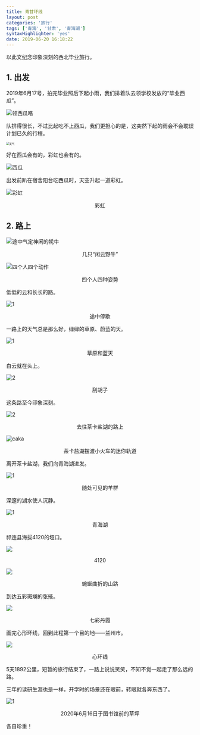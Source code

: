 ```yaml
---
title: 青甘环线
layout: post
categories: '旅行'
tags: ['青海', '甘肃', '青海湖']
syntaxHighlighter: 'yes'
date: 2019-06-20 16:18:22
---
```


以此文纪念印象深刻的西北毕业旅行。

<!--more-->

## 1. 出发

2019年6月17号，拍完毕业照后下起小雨，我们排着队去领学校发放的“毕业西瓜”。

![领西瓜咯](http://qiniu.shihanmax.top/20200319005529_OhSbW6_IMG_4668.jpeg)

队排得很长，不过比起吃不上西瓜，我们更担心的是，这突然下起的雨会不会耽误计划已久的行程。

<img src="http://qiniu.shihanmax.top/20200319005225_bkbdM5_2E88D3EC-0BB3-4A88-A28E-5B703748E3E6_1_105_c.jpeg" alt="天气" style="zoom:50%;" />



好在西瓜会有的，彩虹也会有的。

![西瓜](http://qiniu.shihanmax.top/20200319005915_LpKcpX_EAD8EE97-CB4C-45AE-BE1F-BE4FB8810D9A_1_105_c.jpeg)

出发前趴在宿舍阳台吃西瓜时，天空升起一道彩虹。

![彩虹](http://qiniu.shihanmax.top/20200319010029_bkRhfj_4D69EC7B-A684-422E-94C9-23C1B1ECCA87_1_105_c.jpeg)

<center>彩虹</center>

## 2. 路上

![途中气定神闲的牦牛](http://qiniu.shihanmax.top/20200319010246_qcLwMO_4386ADC1-7472-47A8-A922-00805CFF7C3E_1_105_c.jpeg)

<center>几只“闲云野牛”</center>

![四个人四个动作](http://qiniu.shihanmax.top/20200319010317_tBLehU_1A552BB9-FB8C-44A7-83C8-2C512DD80A3B_1_105_c.jpeg)

<center>四个人四种姿势</center>

低低的云和长长的路。

![1](http://qiniu.shihanmax.top/20200319010735_La3UR2_AAC762F9-51BA-4C35-ABFA-08FE2C1123C0_1_105_c.jpeg)

<center>途中停歇</center>

一路上的天气总是那么好，绿绿的草原、蔚蓝的天。

![1](http://qiniu.shihanmax.top/20200319010851_chCT5t_6A7E6C39-A634-4C37-B620-69BAEEF42D37_1_105_c.jpeg)

<center>草原和蓝天</center>

白云就在头上。

![2](http://qiniu.shihanmax.top/20200319011050_iWYB0M_E0976F6F-0054-4D0F-98B3-C1384AC6C812_1_105_c.jpeg)

<center>刮胡子</center>

这条路至今印象深刻。

![2](http://qiniu.shihanmax.top/20200319011216_qqmXiF_636C6BB0-CEFF-409D-8D1C-B528EF026047_1_105_c.jpeg)

<center>去往茶卡盐湖的路上</center>

![caka](http://qiniu.shihanmax.top/20200319011552_7xCymR_12CDA5E1-8987-4DFB-B10A-ACD93AD44953_1_105_c.jpeg)

<center>茶卡盐湖摆渡小火车的迷你轨道</center>

离开茶卡盐湖，我们向青海湖进发。

![1](http://qiniu.shihanmax.top/20200319011656_8hOMdA_30636723-B9F6-41B4-AF58-C70769A8F985_1_105_c.jpeg)

<center>随处可见的羊群</center>

深邃的湖水使人沉静。

![1](http://qiniu.shihanmax.top/20200319011821_cc1LlL_8284A566-0A4D-4EB9-8BAE-B593451A6400_1_105_c.jpeg)

<center>青海湖</center>

祁连县海拔4120的垭口。

![](http://qiniu.shihanmax.top/20200319012006_nSBqwB_41A362AB-CBDC-476F-8BA5-729C3384FB47_1_105_c.jpeg)

<center>4120</center>

![](http://qiniu.shihanmax.top/20200319012140_DfpDZx_DE413579-C229-47E6-B946-1B5C63D434C2_1_105_c.jpeg)

<center>蜿蜒曲折的山路</center>

到达五彩斑斓的张掖。

![](http://qiniu.shihanmax.top/20200319012248_KzN1sw_02CD9ACD-5722-432A-90BB-BB433E0A50BD_1_105_c.jpeg)

<center>七彩丹霞</center>

画完心形环线，回到此程第一个目的地——兰州市。

![](http://qiniu.shihanmax.top/20200319012420_oVozrn_F05627FE-3A59-40B9-A584-A8CA0C310B72_1_105_c.jpeg)

<center>心环线</center>

5天1892公里，短暂的旅行结束了，一路上说说笑笑，不知不觉一起走了那么远的路。

三年的读研生涯也是一样，开学时的场景还在眼前，转眼就各奔东西了。

![1](http://qiniu.shihanmax.top/20200319013244_dDYgMX_DB8C497F-1EBA-4F17-9219-259EAF27AE61_1_105_c.jpeg)

<center>2020年6月16日于图书馆前的草坪</center>

各自珍重！